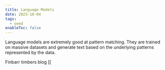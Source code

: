 ```yaml
---
title: Language Models
date: 2023-10-04
tags:
  - seed
enableToc: false
---
```

Language models are extremely good at pattern matching. They are trained on massive datasets and generate text based on the underlying patterns represented by the data.

Finbarr timbers blog
[[